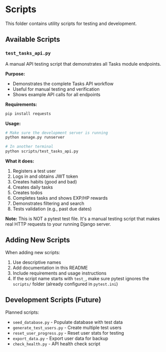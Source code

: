 # Scripts

This folder contains utility scripts for testing and development.

## Available Scripts

### `test_tasks_api.py`

A manual API testing script that demonstrates all Tasks module endpoints.

**Purpose:**
- Demonstrates the complete Tasks API workflow
- Useful for manual testing and verification
- Shows example API calls for all endpoints

**Requirements:**
```bash
pip install requests
```

**Usage:**
```bash
# Make sure the development server is running
python manage.py runserver

# In another terminal
python scripts/test_tasks_api.py
```

**What it does:**
1. Registers a test user
2. Logs in and obtains JWT token
3. Creates habits (good and bad)
4. Creates daily tasks
5. Creates todos
6. Completes tasks and shows EXP/HP rewards
7. Demonstrates filtering and search
8. Tests validation (e.g., past due dates)

**Note:** This is NOT a pytest test file. It's a manual testing script that makes real HTTP requests to your running Django server.

## Adding New Scripts

When adding new scripts:
1. Use descriptive names
2. Add documentation in this README
3. Include requirements and usage instructions
4. If the script name starts with `test_`, make sure pytest ignores the `scripts/` folder (already configured in `pytest.ini`)

## Development Scripts (Future)

Planned scripts:
- `seed_database.py` - Populate database with test data
- `generate_test_users.py` - Create multiple test users
- `reset_user_progress.py` - Reset user stats for testing
- `export_data.py` - Export user data for backup
- `check_health.py` - API health check script